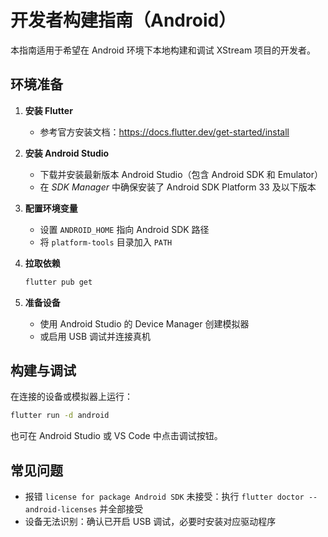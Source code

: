 # 开发者构建指南（Android）

本指南适用于希望在 Android 环境下本地构建和调试 XStream 项目的开发者。

## 环境准备

1. **安装 Flutter**
   - 参考官方安装文档：<https://docs.flutter.dev/get-started/install>

2. **安装 Android Studio**
   - 下载并安装最新版本 Android Studio（包含 Android SDK 和 Emulator）
   - 在 *SDK Manager* 中确保安装了 Android SDK Platform 33 及以下版本

3. **配置环境变量**
   - 设置 `ANDROID_HOME` 指向 Android SDK 路径
   - 将 `platform-tools` 目录加入 `PATH`

4. **拉取依赖**
   ```bash
   flutter pub get
   ```

5. **准备设备**
   - 使用 Android Studio 的 Device Manager 创建模拟器
   - 或启用 USB 调试并连接真机

## 构建与调试

在连接的设备或模拟器上运行：

```bash
flutter run -d android
```

也可在 Android Studio 或 VS Code 中点击调试按钮。

## 常见问题

- 报错 `license for package Android SDK` 未接受：执行 `flutter doctor --android-licenses` 并全部接受
- 设备无法识别：确认已开启 USB 调试，必要时安装对应驱动程序
